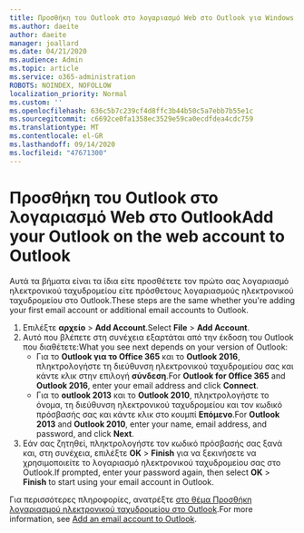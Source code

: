 ```yaml
---
title: Προσθήκη του Outlook στο λογαριασμό Web στο Outlook για Windows
ms.author: daeite
author: daeite
manager: joallard
ms.date: 04/21/2020
ms.audience: Admin
ms.topic: article
ms.service: o365-administration
ROBOTS: NOINDEX, NOFOLLOW
localization_priority: Normal
ms.custom: ''
ms.openlocfilehash: 636c5b7c239cf4d8ffc3b44b50c5a7ebb7b55e1c
ms.sourcegitcommit: c6692ce0fa1358ec3529e59ca0ecdfdea4cdc759
ms.translationtype: MT
ms.contentlocale: el-GR
ms.lasthandoff: 09/14/2020
ms.locfileid: "47671300"
---
```

# <a name="add-your-outlook-on-the-web-account-to-outlook"></a><span data-ttu-id="e037d-102">Προσθήκη του Outlook στο λογαριασμό Web στο Outlook</span><span class="sxs-lookup"><span data-stu-id="e037d-102">Add your Outlook on the web account to Outlook</span></span>

<span data-ttu-id="e037d-103">Αυτά τα βήματα είναι τα ίδια είτε προσθέτετε τον πρώτο σας λογαριασμό ηλεκτρονικού ταχυδρομείου είτε πρόσθετους λογαριασμούς ηλεκτρονικού ταχυδρομείου στο Outlook.</span><span class="sxs-lookup"><span data-stu-id="e037d-103">These steps are the same whether you're adding your first email account or additional email accounts to Outlook.</span></span>

1. <span data-ttu-id="e037d-104">Επιλέξτε **αρχείο**  >  **Add Account**.</span><span class="sxs-lookup"><span data-stu-id="e037d-104">Select **File** > **Add Account**.</span></span>
1. <span data-ttu-id="e037d-105">Αυτό που βλέπετε στη συνέχεια εξαρτάται από την έκδοση του Outlook που διαθέτετε:</span><span class="sxs-lookup"><span data-stu-id="e037d-105">What you see next depends on your version of Outlook:</span></span>
    - <span data-ttu-id="e037d-106">Για το **Outlook για το Office 365** και το **Outlook 2016**, πληκτρολογήστε τη διεύθυνση ηλεκτρονικού ταχυδρομείου σας και κάντε κλικ στην επιλογή **σύνδεση**.</span><span class="sxs-lookup"><span data-stu-id="e037d-106">For **Outlook for Office 365** and **Outlook 2016**, enter your email address and click **Connect**.</span></span>
    - <span data-ttu-id="e037d-107">Για το **outlook 2013** και το **Outlook 2010**, πληκτρολογήστε το όνομα, τη διεύθυνση ηλεκτρονικού ταχυδρομείου και τον κωδικό πρόσβασής σας και κάντε κλικ στο κουμπί **Επόμενο**.</span><span class="sxs-lookup"><span data-stu-id="e037d-107">For **Outlook 2013** and **Outlook 2010**, enter your name, email address, and password, and click **Next**.</span></span>
1. <span data-ttu-id="e037d-108">Εάν σας ζητηθεί, πληκτρολογήστε τον κωδικό πρόσβασής σας ξανά και, στη συνέχεια, επιλέξτε **OK**  >  **Finish** για να ξεκινήσετε να χρησιμοποιείτε το λογαριασμό ηλεκτρονικού ταχυδρομείου σας στο Outlook.</span><span class="sxs-lookup"><span data-stu-id="e037d-108">If prompted, enter your password again, then select **OK** > **Finish** to start using your email account in Outlook.</span></span>

<span data-ttu-id="e037d-109">Για περισσότερες πληροφορίες, ανατρέξτε [στο θέμα Προσθήκη λογαριασμού ηλεκτρονικού ταχυδρομείου στο Outlook](https://support.office.com/article/6e27792a-9267-4aa4-8bb6-c84ef146101b).</span><span class="sxs-lookup"><span data-stu-id="e037d-109">For more information, see [Add an email account to Outlook](https://support.office.com/article/6e27792a-9267-4aa4-8bb6-c84ef146101b).</span></span>